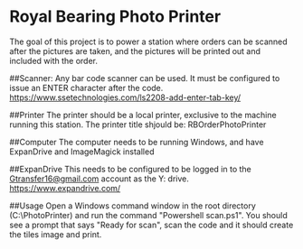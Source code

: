 # Royal Bearing Photo Printer

The goal of this project is to power a station where orders 
can be scanned after the pictures are taken, and the pictures 
will be printed out and included with the order.

##Scanner: 
Any bar code scanner can be used. It must be 
configured to issue an ENTER character after the code. https://www.ssetechnologies.com/ls2208-add-enter-tab-key/

##Printer
The printer should be a local printer, exclusive to the machine 
running this station. The printer title shjould be: RBOrderPhotoPrinter

##Computer
The computer needs to be running Windows, and have ExpanDrive
and ImageMagick installed

##ExpanDrive
This needs to be configured to be logged in to the Gtransfer16@gmail.com account 
as the Y: drive.
https://www.expandrive.com/

##Usage
Open a Windows command window in the root directory (C:\PhotoPrinter)
and run the command "Powershell scan.ps1". You should see a prompt 
that says "Ready for scan", scan the code and it should create
the tiles image and print. 